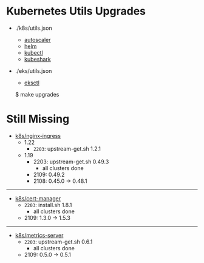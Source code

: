 # Kubernetes Utils Upgrades

* ./k8s/utils.json
    * [autoscaler](https://github.com/kubernetes/autoscaler/tags)
    * [helm](https://github.com/helm/helm/tags)
    * [kubectl](https://docs.aws.amazon.com/eks/latest/userguide/install-kubectl.html)
    * [kubeshark](https://github.com/kubeshark/kubeshark/releases)

* ./eks/utils.json
    * [eksctl](https://github.com/eksctl-io/eksctl/tags)

    $ make upgrades

# Still Missing

* [k8s/nginx-ingress][nginx-ingress]
    * 1.22
        * `2203`: upstream-get.sh 1.2.1
    * 1.19
        * 2203: upstream-get.sh 0.49.3
            * all clusters done
        * 2109: 0.49.2
        * 2108: 0.45.0 -> 0.48.1

[nginx-ingress]: https://github.com/kubernetes/ingress-nginx/releases

---

* [k8s/cert-manager][cert-manager]
    * `2203`: install.sh 1.8.1
        * all clusters done
    * 2109: 1.3.0 -> 1.5.3

[cert-manager]: https://github.com/jetstack/cert-manager/releases

---

* [k8s/metrics-server][metrics-server]
    * `2203`: upstream-get.sh 0.6.1
        * all clusters done
    * 2109: 0.5.0 -> 0.5.1

[metrics-server]: https://github.com/kubernetes-sigs/metrics-server/releases
